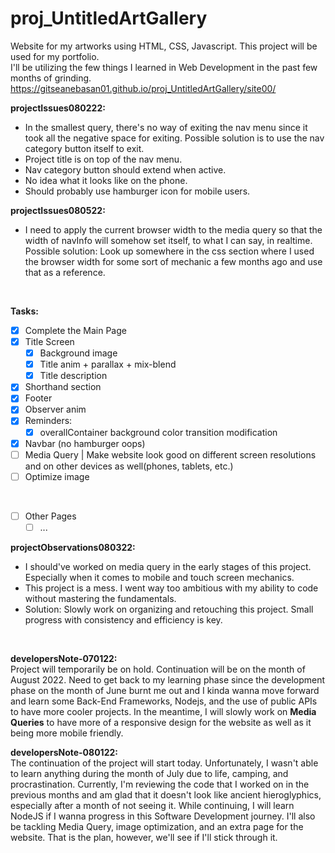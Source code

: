# proj_UntitledArtGallery
Website for my artworks using HTML, CSS, Javascript.
This project will be used for my portfolio. <br />
I'll be utilizing the few things I learned in Web Development in the past few months of grinding.
https://gitseanebasan01.github.io/proj_UntitledArtGallery/site00/

**projectIssues080222:** <br />
- In the smallest query, there's no way of exiting the nav menu since it took all the negative space for exiting. Possible solution is to use the nav category button itself to exit.
- Project title is on top of the nav menu.
- Nav category button should extend when active.
- No idea what it looks like on the phone.
- Should probably use hamburger icon for mobile users.

**projectIssues080522:** <br />
- I need to apply the current browser width to the media query so that the width of navInfo will somehow set itself, to what I can say, in realtime. Possible solution: Look up somewhere in the css section where I used the browser width for some sort of mechanic a few months ago and use that as a reference.


<br />

**Tasks:**
- [x] Complete the Main Page
- [x] Title Screen
  - [x] Background image
  - [x] Title anim + parallax + mix-blend
  - [x] Title description
- [x] Shorthand section
- [x] Footer
- [x] Observer anim
- [x] Reminders:
  - [x] overallContainer background color transition modification
- [x] Navbar (no hamburger oops)
- [ ] Media Query | Make website look good on different screen resolutions and on other devices as well(phones, tablets, etc.)
- [ ] Optimize image
<br />

- [ ] Other Pages
  - [ ] ...

**projectObservations080322:** <br />
- I should've worked on media query in the early stages of this project. Especially when it comes to mobile and touch screen mechanics.
- This project is a mess. I went way too ambitious with my ability to code without mastering the fundamentals.
- Solution: Slowly work on organizing and retouching this project. Small progress with consistency and efficiency is key.

<br />

**developersNote-070122:** <br />
Project will temporarily be on hold. Continuation will be on the month of August 2022. Need to get back to my learning phase since the development phase on the month of June burnt me out and I kinda wanna move forward and learn some Back-End Frameworks, Nodejs, and the use of public APIs to have more cooler projects.
In the meantime, I will slowly work on **Media Queries** to have more of a responsive design for the website as well as it being more mobile friendly.

**developersNote-080122:** <br />
The continuation of the project will start today. Unfortunately, I wasn't able to learn anything during the month of July due to life, camping, and procrastination. Currently, I'm reviewing the code that I worked on in the previous months and am glad that it doesn't look like ancient hieroglyphics, especially after a month of not seeing it. While continuing, I will learn NodeJS if I wanna progress in this Software Development journey. I'll also be tackling Media Query, image optimization, and an extra page for the website. That is the plan, however, we'll see if I'll stick through it.
